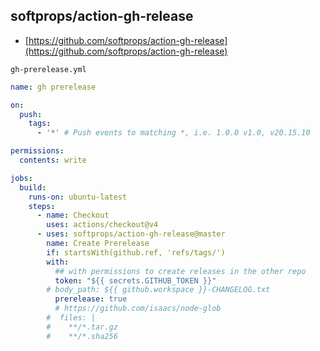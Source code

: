 ## softprops/action-gh-release

- [https://github.com/softprops/action-gh-release](https://github.com/softprops/action-gh-release)

`gh-prerelease.yml`

```yml
name: gh prerelease

on:
  push:
    tags:
      - '*' # Push events to matching *, i.e. 1.0.0 v1.0, v20.15.10

permissions:
  contents: write

jobs:
  build:
    runs-on: ubuntu-latest
    steps:
      - name: Checkout
        uses: actions/checkout@v4
      - uses: softprops/action-gh-release@master
        name: Create Prerelease
        if: startsWith(github.ref, 'refs/tags/')
        with:
          ## with permissions to create releases in the other repo
          token: "${{ secrets.GITHUB_TOKEN }}"
        # body_path: ${{ github.workspace }}-CHANGELOG.txt
          prerelease: true
          # https://github.com/isaacs/node-glob
        #  files: |
        #    **/*.tar.gz
        #    **/*.sha256
```